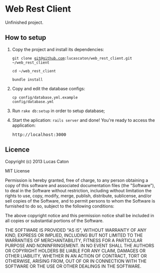 # Web Rest Client

Unfinished project.

## How to setup

1. Copy the project and install its dependencies:

    <code>git clone git@github.com:lucascaton/web_rest_client.git ~/web_rest_client</code>

    <code>cd ~/web_rest_client</code>

    <code>bundle install</code>

2. Copy and edit the database configs:

    <code>cp config/database.yml.example config/database.yml</code>

3. Run <code>rake db:setup</code> in order to setup database;

4. Start the aplication: <code>rails server</code> and done! You're ready to access the application:

    <pre>http://localhost:3000</pre>

## Licence

Copyright (c) 2013 Lucas Caton

MIT License

Permission is hereby granted, free of charge, to any person obtaining
a copy of this software and associated documentation files (the
"Software"), to deal in the Software without restriction, including
without limitation the rights to use, copy, modify, merge, publish,
distribute, sublicense, and/or sell copies of the Software, and to
permit persons to whom the Software is furnished to do so, subject to
the following conditions:

The above copyright notice and this permission notice shall be
included in all copies or substantial portions of the Software.

THE SOFTWARE IS PROVIDED "AS IS", WITHOUT WARRANTY OF ANY KIND,
EXPRESS OR IMPLIED, INCLUDING BUT NOT LIMITED TO THE WARRANTIES OF
MERCHANTABILITY, FITNESS FOR A PARTICULAR PURPOSE AND
NONINFRINGEMENT. IN NO EVENT SHALL THE AUTHORS OR COPYRIGHT HOLDERS BE
LIABLE FOR ANY CLAIM, DAMAGES OR OTHER LIABILITY, WHETHER IN AN ACTION
OF CONTRACT, TORT OR OTHERWISE, ARISING FROM, OUT OF OR IN CONNECTION
WITH THE SOFTWARE OR THE USE OR OTHER DEALINGS IN THE SOFTWARE.
